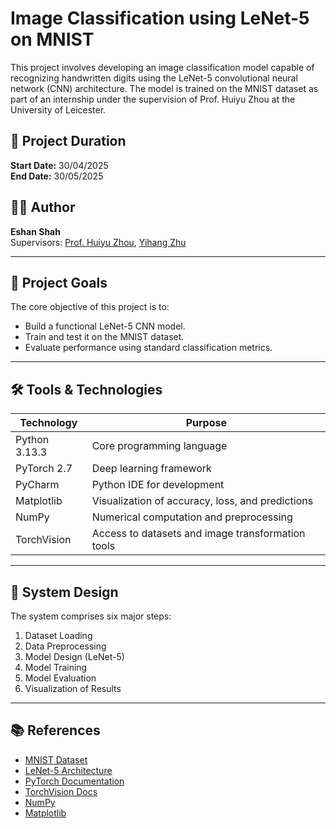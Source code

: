 # Image Classification using LeNet-5 on MNIST

This project involves developing an image classification model capable of recognizing handwritten digits using the LeNet-5 convolutional neural network (CNN) architecture. The model is trained on the MNIST dataset as part of an internship under the supervision of Prof. Huiyu Zhou at the University of Leicester.

## 📅 Project Duration

**Start Date:** 30/04/2025  
**End Date:** 30/05/2025  

## 👨‍💻 Author

**Eshan Shah**  
Supervisors: [Prof. Huiyu Zhou](https://le.ac.uk/people/huiyu-zhou), [Yihang Zhu](https://sites.google.com/view/zhuyihang/home)

---

## 📌 Project Goals

The core objective of this project is to:
- Build a functional LeNet-5 CNN model.
- Train and test it on the MNIST dataset.
- Evaluate performance using standard classification metrics.

---

## 🛠️ Tools & Technologies

| Technology     | Purpose |
|----------------|---------|
| Python 3.13.3  | Core programming language |
| PyTorch 2.7    | Deep learning framework |
| PyCharm        | Python IDE for development |
| Matplotlib     | Visualization of accuracy, loss, and predictions |
| NumPy          | Numerical computation and preprocessing |
| TorchVision    | Access to datasets and image transformation tools |

---

## 🧠 System Design

The system comprises six major steps:
1. Dataset Loading
2. Data Preprocessing
3. Model Design (LeNet-5)
4. Model Training
5. Model Evaluation
6. Visualization of Results


---

## 📚 References

- [MNIST Dataset](https://www.kaggle.com/datasets/hojjatk/mnist-dataset)
- [LeNet-5 Architecture](https://en.wikipedia.org/wiki/LeNet)
- [PyTorch Documentation](https://pytorch.org/)
- [TorchVision Docs](https://pytorch.org/vision/stable/index.html)
- [NumPy](https://numpy.org/)
- [Matplotlib](https://matplotlib.org/)

